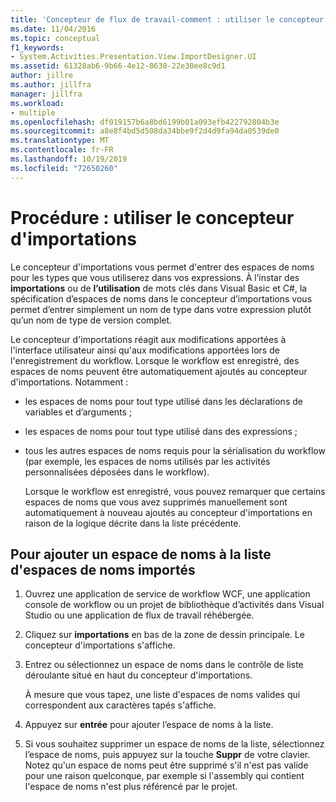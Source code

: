 ```yaml
---
title: 'Concepteur de flux de travail-comment : utiliser le concepteur d’importations'
ms.date: 11/04/2016
ms.topic: conceptual
f1_keywords:
- System.Activities.Presentation.View.ImportDesigner.UI
ms.assetid: 61328ab6-9b66-4e12-8630-22e30ee8c9d1
author: jillre
ms.author: jillfra
manager: jillfra
ms.workload:
- multiple
ms.openlocfilehash: df019157b6a8bd6199b01a093efb422792804b3e
ms.sourcegitcommit: a8e8f4bd5d508da34bbe9f2d4d9fa94da0539de0
ms.translationtype: MT
ms.contentlocale: fr-FR
ms.lasthandoff: 10/19/2019
ms.locfileid: "72650260"
---
```

# <a name="how-to-use-the-imports-designer"></a>Procédure : utiliser le concepteur d'importations

Le concepteur d'importations vous permet d'entrer des espaces de noms pour les types que vous utiliserez dans vos expressions. À l’instar des **importations** ou de **l’utilisation** de mots clés dans Visual Basic et C#, la spécification d’espaces de noms dans le concepteur d’importations vous permet d’entrer simplement un nom de type dans votre expression plutôt qu’un nom de type de version complet.

Le concepteur d'importations réagit aux modifications apportées à l'interface utilisateur ainsi qu'aux modifications apportées lors de l'enregistrement du workflow. Lorsque le workflow est enregistré, des espaces de noms peuvent être automatiquement ajoutés au concepteur d'importations. Notamment :

- les espaces de noms pour tout type utilisé dans les déclarations de variables et d’arguments ;

- les espaces de noms pour tout type utilisé dans des expressions ;

- tous les autres espaces de noms requis pour la sérialisation du workflow (par exemple, les espaces de noms utilisés par les activités personnalisées déposées dans le workflow).

  Lorsque le workflow est enregistré, vous pouvez remarquer que certains espaces de noms que vous avez supprimés manuellement sont automatiquement à nouveau ajoutés au concepteur d'importations en raison de la logique décrite dans la liste précédente.

## <a name="to-add-a-namespace-to-the-list-of-imported-namespaces"></a>Pour ajouter un espace de noms à la liste d'espaces de noms importés

1. Ouvrez une application de service de workflow WCF, une application console de workflow ou un projet de bibliothèque d’activités dans Visual Studio ou une application de flux de travail réhébergée.

2. Cliquez sur **importations** en bas de la zone de dessin principale. Le concepteur d'importations s'affiche.

3. Entrez ou sélectionnez un espace de noms dans le contrôle de liste déroulante situé en haut du concepteur d'importations.

     À mesure que vous tapez, une liste d'espaces de noms valides qui correspondent aux caractères tapés s'affiche.

4. Appuyez sur **entrée** pour ajouter l’espace de noms à la liste.

5. Si vous souhaitez supprimer un espace de noms de la liste, sélectionnez l’espace de noms, puis appuyez sur la touche **Suppr** de votre clavier. Notez qu'un espace de noms peut être supprimé s'il n'est pas valide pour une raison quelconque, par exemple si l'assembly qui contient l'espace de noms n'est plus référencé par le projet.